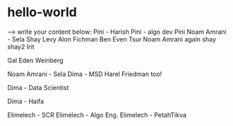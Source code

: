# hello-world

--> write your content below:
Pini - Harish
Pini - algo dev
Pini
Noam Amrani - Sela
Shay Levy
Alon Fichman
Ben Even Tsur
Noam Amrani again
shay
shay2
Irit

Gal
Eden Weinberg

Noam Amrani - Sela
Dima - MSD
Harel Friedman too!

Dima - Data Scientist


Dima - Haifa

Elimelech - SCR
Elimelech - Algo Eng.
Elimelech - PetahTikva